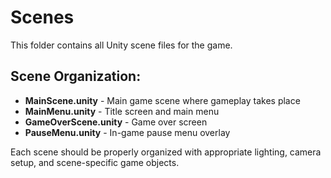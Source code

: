 # Scenes

This folder contains all Unity scene files for the game.

## Scene Organization:
- **MainScene.unity** - Main game scene where gameplay takes place
- **MainMenu.unity** - Title screen and main menu
- **GameOverScene.unity** - Game over screen
- **PauseMenu.unity** - In-game pause menu overlay

Each scene should be properly organized with appropriate lighting, camera setup, and scene-specific game objects.